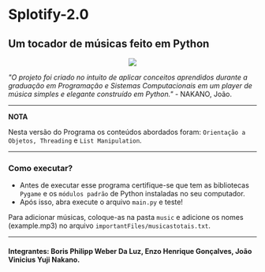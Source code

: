 # Splotify-2.0
## Um tocador de músicas feito em Python

<p align="center">
  <img src="https://github.com/joaonakano/Splotify-2.0/assets/129879125/e49722b8-ce74-43bf-8440-89d6aa8eae79">
</p>

*"O projeto foi criado no intuito de aplicar conceitos aprendidos durante a graduação em Programação e Sistemas Computacionais em um player de música simples e elegante construído em Python."* - NAKANO, João.

---
**NOTA**

Nesta versão do Programa os conteúdos abordados foram: ``Orientação a Objetos, Threading`` e ``List Manipulation``.

---

### Como executar?
- Antes de executar esse programa certifique-se que tem as bibliotecas ``Pygame`` e os ``módulos padrão`` de Python instaladas no seu computador.
- Após isso, abra execute o arquivo ``main.py`` e teste!

Para adicionar músicas, coloque-as na pasta ``music`` e adicione os nomes (example.mp3) no arquivo ``importantFiles/musicastotais.txt``.

---

#### Integrantes: Boris Philipp Weber Da Luz, Enzo Henrique Gonçalves, João Vinicius Yuji Nakano.

